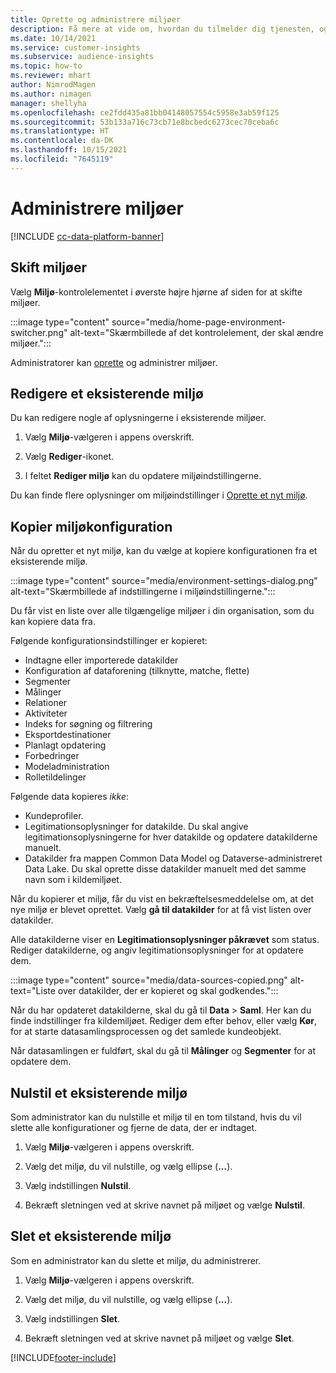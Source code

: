 ```yaml
---
title: Oprette og administrere miljøer
description: Få mere at vide om, hvordan du tilmelder dig tjenesten, og hvordan du administrerer miljøer.
ms.date: 10/14/2021
ms.service: customer-insights
ms.subservice: audience-insights
ms.topic: how-to
ms.reviewer: mhart
author: NimrodMagen
ms.author: nimagen
manager: shellyha
ms.openlocfilehash: ce2fdd435a81bb04148057554c5958e3ab59f125
ms.sourcegitcommit: 53b133a716c73cb71e8bcbedc6273cec70ceba6c
ms.translationtype: HT
ms.contentlocale: da-DK
ms.lasthandoff: 10/15/2021
ms.locfileid: "7645119"
---
```

# <a name="manage-environments"></a>Administrere miljøer

[!INCLUDE [cc-data-platform-banner](../includes/cc-data-platform-banner.md)]

## <a name="switch-environments"></a>Skift miljøer

Vælg **Miljø**-kontrolelementet i øverste højre hjørne af siden for at skifte miljøer.

:::image type="content" source="media/home-page-environment-switcher.png" alt-text="Skærmbillede af det kontrolelement, der skal ændre miljøer.":::

Administratorer kan [oprette](create-environment.md) og administrer miljøer.

## <a name="edit-an-existing-environment"></a>Redigere et eksisterende miljø

Du kan redigere nogle af oplysningerne i eksisterende miljøer.

1.  Vælg **Miljø**-vælgeren i appens overskrift.

2.  Vælg **Rediger**-ikonet.

3. I feltet **Rediger miljø** kan du opdatere miljøindstillingerne.

Du kan finde flere oplysninger om miljøindstillinger i [Oprette et nyt miljø](create-environment.md).

## <a name="copy-the-environment-configuration"></a>Kopier miljøkonfiguration

Når du opretter et nyt miljø, kan du vælge at kopiere konfigurationen fra et eksisterende miljø. 

:::image type="content" source="media/environment-settings-dialog.png" alt-text="Skærmbillede af indstillingerne i miljøindstillingerne.":::

Du får vist en liste over alle tilgængelige miljøer i din organisation, som du kan kopiere data fra.

Følgende konfigurationsindstillinger er kopieret:

- Indtagne eller importerede datakilder
- Konfiguration af dataforening (tilknytte, matche, flette)
- Segmenter
- Målinger
- Relationer
- Aktiviteter
- Indeks for søgning og filtrering
- Eksportdestinationer
- Planlagt opdatering
- Forbedringer
- Modeladministration
- Rolletildelinger

Følgende data kopieres *ikke*:

- Kundeprofiler.
- Legitimationsoplysninger for datakilde. Du skal angive legitimationsoplysningerne for hver datakilde og opdatere datakilderne manuelt.
- Datakilder fra mappen Common Data Model og Dataverse-administreret Data Lake. Du skal oprette disse datakilder manuelt med det samme navn som i kildemiljøet.

Når du kopierer et miljø, får du vist en bekræftelsesmeddelelse om, at det nye miljø er blevet oprettet. Vælg **gå til datakilder** for at få vist listen over datakilder.

Alle datakilderne viser en **Legitimationsoplysninger påkrævet** som status. Rediger datakilderne, og angiv legitimationsoplysninger for at opdatere dem.

:::image type="content" source="media/data-sources-copied.png" alt-text="Liste over datakilder, der er kopieret og skal godkendes.":::

Når du har opdateret datakilderne, skal du gå til **Data** > **Saml**. Her kan du finde indstillinger fra kildemiljøet. Rediger dem efter behov, eller vælg **Kør**, for at starte datasamlingsprocessen og det samlede kundeobjekt.

Når datasamlingen er fuldført, skal du gå til **Målinger** og **Segmenter** for at opdatere dem.

## <a name="reset-an-existing-environment"></a>Nulstil et eksisterende miljø

Som administrator kan du nulstille et miljø til en tom tilstand, hvis du vil slette alle konfigurationer og fjerne de data, der er indtaget.

1.  Vælg **Miljø**-vælgeren i appens overskrift. 

2.  Vælg det miljø, du vil nulstille, og vælg ellipse (**...**). 

3. Vælg indstillingen **Nulstil**. 

4.  Bekræft sletningen ved at skrive navnet på miljøet og vælge **Nulstil**.

## <a name="delete-an-existing-environment"></a>Slet et eksisterende miljø

Som en administrator kan du slette et miljø, du administrerer.

1.  Vælg **Miljø**-vælgeren i appens overskrift.

2.  Vælg det miljø, du vil nulstille, og vælg ellipse (**...**). 

3. Vælg indstillingen **Slet**. 

4.  Bekræft sletningen ved at skrive navnet på miljøet og vælge **Slet**.


[!INCLUDE[footer-include](../includes/footer-banner.md)]
